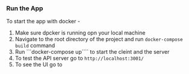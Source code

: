 ### Run the App

To start the app with docker -

1. Make sure dpcker is running opn your local machine
2. Navigate to the root directory of the project and run ```docker-compose build``` command
3. Run ```docker-compose up```` to start the cleint and the server 
4. To test the API server go to ```http://localhost:3001/```
5. To see the UI go to ``` ```
